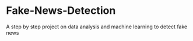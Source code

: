 # Fake-News-Detection

A step by step project on data analysis and machine learning to detect fake news
